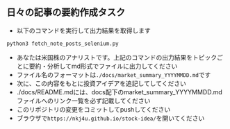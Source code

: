 ## 日々の記事の要約作成タスク
- 以下のコマンドを実行して出力結果を取得します
```
python3 fetch_note_posts_selenium.py 
```
- あなたは米国株のアナリストです。上記のコマンドの出力結果をトピックごとに要約・分析してmd形式でファイルに出力してください
- ファイル名のフォーマットは`./docs/market_summary_YYYYMMDD.md`です
- 次に、この内容をもとに投資アイデアを追記してしてください
- ./docs/README.mdには、docs配下のmarket_summary_YYYYMMDD.mdファイルへのリンク一覧を必ず記載してください
- このリポジトリの変更をコミットしてpushしてください
- ブラウザで`https://nkj4u.github.io/stock-idea/`を開いてください
